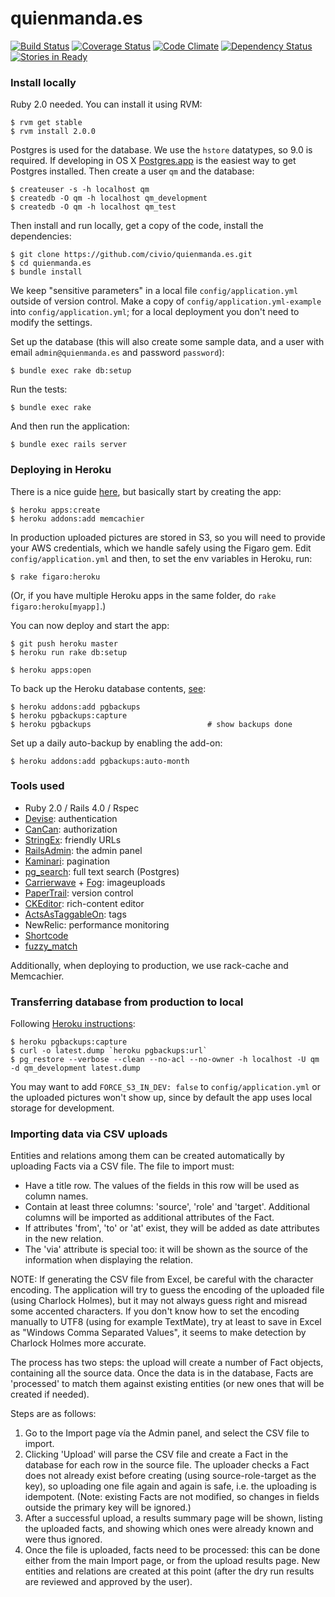 quienmanda.es
=============

[![Build Status](https://travis-ci.org/civio/quienmanda.es.png)](https://travis-ci.org/civio/quienmanda.es)
[![Coverage Status](https://coveralls.io/repos/civio/quienmanda.es/badge.png?branch=master)](https://coveralls.io/r/civio/quienmanda.es?branch=master)
[![Code Climate](https://codeclimate.com/github/civio/quienmanda.es.png)](https://codeclimate.com/github/civio/quienmanda.es)
[![Dependency Status](https://gemnasium.com/civio/quienmanda.es.png)](https://gemnasium.com/civio/quienmanda.es)
[![Stories in Ready](https://badge.waffle.io/civio/quienmanda.es.svg?label=ready&title=Ready)](http://waffle.io/civio/quienmanda.es)

### Install locally

Ruby 2.0 needed. You can install it using RVM:
 
    $ rvm get stable
    $ rvm install 2.0.0
    
Postgres is used for the database. We use the `hstore` datatypes, so 9.0 is required. If developing in OS X [Postgres.app](http://postgresapp.com) is the easiest way to get Postgres installed. Then create a user `qm` and the database:
 
    $ createuser -s -h localhost qm
    $ createdb -O qm -h localhost qm_development
    $ createdb -O qm -h localhost qm_test

Then install and run locally, get a copy of the code, install the dependencies:
 
    $ git clone https://github.com/civio/quienmanda.es.git
    $ cd quienmanda.es
    $ bundle install

We keep "sensitive parameters" in a local file `config/application.yml` outside of version control. Make a copy of `config/application.yml-example` into `config/application.yml`; for a local deployment you don't need to modify the settings.

Set up the database (this will also create some sample data, and a user with email `admin@quienmanda.es` and password `password`):

    $ bundle exec rake db:setup

Run the tests:

    $ bundle exec rake

And then run the application:

    $ bundle exec rails server

### Deploying in Heroku

There is a nice guide [here][1], but basically start by creating the app:
 
    $ heroku apps:create
    $ heroku addons:add memcachier

[1]: https://devcenter.heroku.com/articles/rails4-getting-started

In production uploaded pictures are stored in S3, so you will need to provide your AWS credentials, which we handle safely using the Figaro gem. Edit `config/application.yml` and then, to set the env variables in Heroku, run:

    $ rake figaro:heroku

(Or, if you have multiple Heroku apps in the same folder, do `rake figaro:heroku[myapp]`.)

You can now deploy and start the app:

    $ git push heroku master
    $ heroku run rake db:setup

    $ heroku apps:open

To back up the Heroku database contents, [see][2]:

    $ heroku addons:add pgbackups
    $ heroku pgbackups:capture
    $ heroku pgbackups                          # show backups done
    
Set up a daily auto-backup by enabling the add-on:

    $ heroku addons:add pgbackups:auto-month

[2]: https://devcenter.heroku.com/articles/pgbackups

### Tools used

 * Ruby 2.0 / Rails 4.0 / Rspec
 * [Devise](https://github.com/plataformatec/devise): authentication
 * [CanCan](https://github.com/ryanb/cancan): authorization
 * [StringEx](https://github.com/rsl/stringex): friendly URLs
 * [RailsAdmin](https://github.com/sferik/rails_admin): the admin panel
 * [Kaminari](https://github.com/amatsuda/kaminari): pagination
 * [pg_search](https://github.com/casecommons/pg_search): full text search (Postgres)
 * [Carrierwave](https://github.com/carrierwaveuploader/carrierwave) + [Fog](https://github.com/fog/fog): imageuploads
 * [PaperTrail](https://github.com/airblade/paper_trail): version control
 * [CKEditor](https://github.com/tsechingho/ckeditor-rails): rich-content editor
 * [ActsAsTaggableOn](https://github.com/mbleigh/acts-as-taggable-on): tags
 * NewRelic: performance monitoring
 * [Shortcode](https://github.com/carnesmedia/shortcodes)
 * [fuzzy_match](https://github.com/seamusabshere/fuzzy_match)

Additionally, when deploying to production, we use rack-cache and Memcachier.
 
### Transferring database from production to local

Following [Heroku instructions][3]:

    $ heroku pgbackups:capture
    $ curl -o latest.dump `heroku pgbackups:url`
    $ pg_restore --verbose --clean --no-acl --no-owner -h localhost -U qm -d qm_development latest.dump 

You may want to add `FORCE_S3_IN_DEV: false` to `config/application.yml` or the uploaded pictures won't show up, since by default the app uses local storage for development.
 
[3]: https://devcenter.heroku.com/articles/heroku-postgres-import-export

### Importing data via CSV uploads

Entities and relations among them can be created automatically by uploading Facts via a CSV file. The file to import must:

 * Have a title row. The values of the fields in this row will be used as column names.
 * Contain at least three columns: 'source', 'role' and 'target'. Additional columns will be imported as additional attributes of the Fact.
 * If attributes 'from', 'to' or 'at' exist, they will be added as date attributes in the new relation.
 * The 'via' attribute is special too: it will be shown as the source of the information when displaying the relation.

NOTE: If generating the CSV file from Excel, be careful with the character encoding. The application will try to guess the encoding of the uploaded file (using Charlock Holmes), but it may not always guess right and misread some accented characters. If you don't know how to set the encoding manually to UTF8 (using for example TextMate), try at least to save in Excel as "Windows Comma Separated Values", it seems to make detection by Charlock Holmes more accurate.

The process has two steps: the upload will create a number of Fact objects, containing all the source data. Once the data is in the database, Facts are 'processed' to match them against existing entities (or new ones that will be created if needed).

Steps are as follows:

1. Go to the Import page vía the Admin panel, and select the CSV file to import.
1. Clicking 'Upload' will parse the CSV file and create a Fact in the database for each row in the source file. The uploader checks a Fact does not already exist before creating (using source-role-target as the key), so uploading one file again and again is safe, i.e. the uploading is idempotent. (Note: existing Facts are not modified, so changes in fields outside the primary key will be ignored.)
1. After a successful upload, a results summary page will be shown, listing the uploaded facts, and showing which ones were already known and were thus ignored.
1. Once the file is uploaded, facts need to be processed: this can be done either from the main Import page, or from the upload results page. New entities and relations are created at this point (after the dry run results are reviewed and approved by the user).
